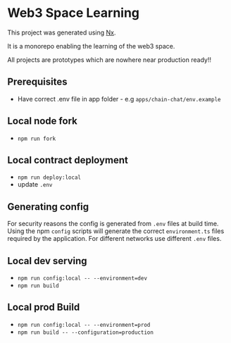 # Web3 Space Learning

This project was generated using [Nx](https://nx.dev).

It is a monorepo enabling the learning of the web3 space.

All projects are prototypes which are nowhere near production ready!!

## Prerequisites

- Have correct .env file in app folder - e.g `apps/chain-chat/env.example`

## Local node fork

- `npm run fork`

## Local contract deployment

- `npm run deploy:local`
- update `.env`

## Generating config

For security reasons the config is generated from `.env` files at build time. Using the npm `config` scripts will generate the correct `environment.ts` files required by the application. For different networks use different `.env` files.

## Local dev serving

- `npm run config:local -- --environment=dev`
- `npm run build`

## Local prod Build

- `npm run config:local -- --environment=prod`
- `npm run build -- --configuration=production`
